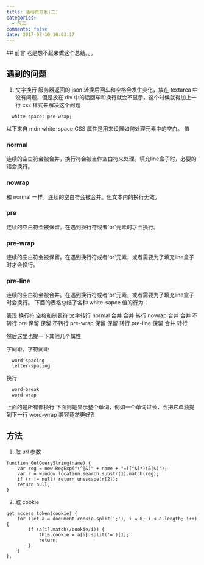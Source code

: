 ```yaml
---
title: 活动页开发(二)
categories:
  - 尺工
comments: false
date: 2017-07-10 10:03:17
---
```

<p></p>
<!-- more -->
## 前言 
老是想不起来做这个总结。。。

## 遇到的问题
1. 文字换行
服务器返回的 json 转换后回车和空格会发生变化，放在 textarea 中没有问题，但是放在 div 中的话回车和换行就会不显示。这个时候就得加上一行 css 样式来解决这个问题
```
  white-space: pre-wrap;
```
以下来自 mdn
white-space CSS 属性是用来设置如何处理元素中的空白。
值

### normal
连续的空白符会被合并，换行符会被当作空白符来处理。填充line盒子时，必要的话会换行。
### nowrap
和 normal 一样，连续的空白符会被合并。但文本内的换行无效。
### pre
连续的空白符会被保留。在遇到换行符或者'br'元素时才会换行。 
### pre-wrap
连续的空白符会被保留。在遇到换行符或者'br'元素，或者需要为了填充line盒子时才会换行。
### pre-line
连续的空白符会被合并。在遇到换行符或者'br'元素，或者需要为了填充line盒子时会换行。
下面的表格总结了各种 white-sapce 值的行为：

表现 		  换行符	  空格和制表符   文字转行
normal		合并		合并			转行
nowrap		合并		合并			不转行
pre			保留		保留			不转行
pre-wrap	保留		保留			转行
pre-line	保留		合并			转行

然后这里也提一下其他几个属性

字间距，字符间距
```
  word-spacing
  letter-spacing
```
换行
```
  word-break
  word-wrap
```
上面的是所有都换行
下面则是显示整个单词，例如一个单词过长，会把它单独提到下一行
word-wrap 兼容竟然更好?!

## 方法
1. 取 url 参数
```
function GetQueryString(name) {
	var reg = new RegExp("(^|&)" + name + "=([^&]*)(&|$)");
	var r = window.location.search.substr(1).match(reg);
	if (r != null) return unescape(r[2]);
	return null;
}
```
2. 取 cookie
```
get_access_token(cookie) {
	for (let a = document.cookie.split(';'), i = 0; i < a.length; i++) {
		if (a[i].match(/cookie/i)) {
			this.cookie = a[i].split('=')[1];
			return;
		}
	}
},
```